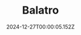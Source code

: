 ---
title: "Balatro"
id: 2379780
date: 2024-12-27T00:00:05.152Z
link: games/steam/recent/balatro
image: http://media.steampowered.com/steamcommunity/public/images/apps/2379780/b6018068070ab0e23561694c11f7950dd6f4c752.jpg
playtime_2weeks: 878
playtime_forever: 4374
playtime_windows_forever: 0
playtime_mac_forever: 58
playtime_linux_forever: 4316
playtime_deck_forever: 4316
---